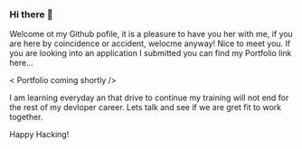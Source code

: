 ### Hi there 👋

Welcome ot my Github pofile, it is a pleasure to have you her with me, if you are here by coincidence or accident, welocme anyway! Nice to meet you. If you are looking into an application I submitted you can find my Portfolio link here...

< Portfolio coming shortly />

I am learning everyday an that drive to continue my training will not end for the rest of my devloper career. Lets talk and see if we are  gret fit to work together.

Happy Hacking!

<!--
**wmichael86/wmichael86** is a ✨ _special_ ✨ repository because its `README.md` (this file) appears on your GitHub profile.


- 🔭 I’m currently working on finishing my portfolio for employers to see my work and continuing my education through EdX computer science courses with NYU. 
- 🌱 I’m currently learning networtking, computer hardware and Operating system along with basics of computing and programming through NYU edz Micro Bachelors program.
- 👯 I’m looking to collaborate on new mobile or web applications to connect people o new adventures.
- 🤔 I’m looking for help with landing my first role in the field.
- 💬 Ask me about my passion and how I am workn=ing toward doing it everyday for the rest of my working career.
- 📫 How to reach me: please visit my portfolio page from the top of this section.
- 😄 Pronouns: He/Him
- ⚡ Fun fact: worked as a character performer at Disney World for 6 years, I was great frinds with someone very Goofy! Gawrsh...
-->
